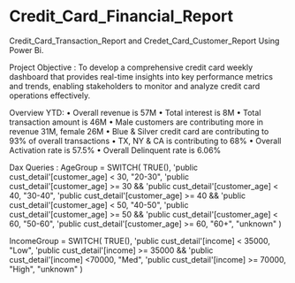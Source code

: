 # Credit_Card_Financial_Report

Credit_Card_Transaction_Report and Credet_Card_Customer_Report Using Power Bi.

Project Objective : To develop a comprehensive credit 
                    card weekly dashboard that 
                    provides real-time insights into key 
                    performance metrics and trends, 
                    enabling stakeholders to monitor 
                    and analyze credit card operations 
                    effectively.

Overview YTD:
 • Overall revenue is 57M
 • Total interest is 8M
 • Total transaction amount is 46M
 • Male customers are contributing more in revenue 31M, female 26M
 • Blue & Silver credit card are contributing to 93% of overall 
transactions
 • TX, NY & CA is contributing to 68%
 • Overall Activation rate is 57.5%
 • Overall Delinquent rate is 6.06%

 
Dax Queries : AgeGroup = SWITCH(
                         TRUE(),
                        'public cust_detail'[customer_age] < 30, "20-30",
                        'public cust_detail'[customer_age] >= 30 && 'public cust_detail'[customer_age] < 40, "30-40",
                        'public cust_detail'[customer_age] >= 40 && 'public cust_detail'[customer_age] < 50, "40-50",
                        'public cust_detail'[customer_age] >= 50 && 'public cust_detail'[customer_age] < 60, "50-60",
                        'public cust_detail'[customer_age] >= 60, "60+",
                        "unknown"
                         )
                                          
 IncomeGroup = SWITCH(
               TRUE(),
               'public cust_detail'[income] < 35000, "Low",
               'public cust_detail'[income] >= 35000 && 'public cust_detail'[income] <70000, "Med",
               'public cust_detail'[income] >= 70000, "High",
               "unknown"
               )
